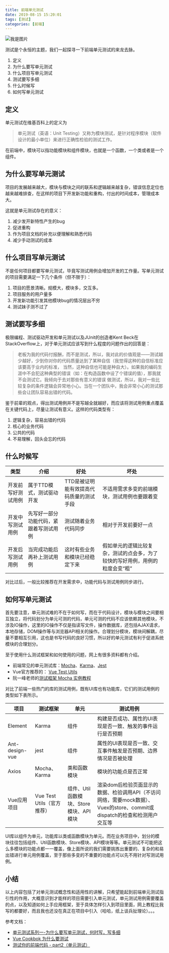 ```yaml
---
title: 前端单元测试
date: 2019-08-15 15:20:01
tags: [测试]
categories: [前端]
---
```


![我是图片](https://cdn.pixabay.com/photo/2014/05/02/21/50/home-office-336378__340.jpg)

<!-- more -->

测试是个永恒的主题，我们一起探寻一下前端单元测试的来龙去脉。
1. 定义
2. 为什么要写单元测试
3. 什么项目写单元测试
4. 测试要写多细
5. 什么时候写
6. 如何写单元测试

## 定义
单元测试在维基百科上的定义为
> 单元测试（英语：Unit Testing）又称为模块测试，是针对程序模块（软件设计的最小单位）来进行正确性检验的测试工作。

在前端中，模块可以指功能模块和组件模块，也就是一个函数，一个类或者是一个组件。

## 为什么要写单元测试
项目的发展越来越大，模块与模块之间的联系和逻辑越来越复杂，错误信息定位也越来越难排查，在这样的项目下开发新功能和重构，付出的时间成本，管理成本大。

这就是单元测试存在的意义：
1. 减少发开新特性产生的bug
2. 促进重构
3. 作为项目文档的补充以便理解和熟悉代码
4. 减少手动测试的成本

## 什么项目写单元测试
不是任何项目都要写单元测试，毕竟写测试用例会增加开发的工作量。写单元测试的项目需要满足一下几个条件（但不限于）：
1. 项目的愿景清晰。规模大，模块多，交互多。
2. 项目服务的用户量多
3. 开发新功能引发其他模块bug的情况层出不穷
4. 测试妹子测不过了

## 测试要写多细
极限编程、测试驱动开发和单元测试以及JUnit的创造者Kent Beck在StackOverflow上，对于单元测试应该写到什么程度的问题作出的回答是：
> 老板为我的代码付报酬，而不是测试，所以，我对此的价值观是——测试越少越好，少到你对你的代码质量达到了某种自信（我觉得这种的自信标准应该要高于业内的标准，
当然，这种自信也可能是种自大）。如果我的编码生涯中不会犯这种典型的错误（如：在构造函数中设了个错误的值），那我就不会测试它。我倾向于去对那些有意义的错误
做测试，所以，我对一些比较复杂的条件逻辑会异常地小心。当在一个团队中，我会非常小心的测试那些会让团队容易出错的代码。

鉴于前辈的观点，得出测试用例并不是写越全就越好，而应该将测试用例重点覆盖在关键代码上，尽量让测试有意义。这样的代码类型有：
1. 逻辑复杂，容易出错的代码
2. 核心的业务代码
3. 公共的代码
4. 不易理解，回头会忘的代码

## 什么时候写

类型 | 介绍 | 好处 | 坏处
---|---|---|--- 
开发前写好测试用例 | 属于TTD模式，测试驱动开发 | TTD是被证明能有效提高代码质量的测试手段 | 不适用需求多变的前端模块，测试用例也要跟着变
开发中写测试用例 | 先写好一部分功能代码，紧跟着写测试用例 | 测试随着业务代码同步 | 相对于开发前要好一点
开发后写测试用例 | 当完成功能后再补上测试用例 | 这时有些业务和模块已经稳定下来 | 假如单元的逻辑比较复杂，测试的点会多，为了较快的写好用例，用例的粒度会变“粗”

对比过后，一般比较推荐在开发需求中，功能代码与测试用例同步进行。

## 如何写单元测试
首先要注意，单元测试难的不在于如何写，而在于代码设计，模块与模块之间要相互独立，将代码划分为单元可测的代码，单元可测的代码不应该依赖其他模块，不涉及IO操作，这里的IO操作不仅是指读写文件，操作数据库，还包括AJAX请求，本地存储，DOM操作等与浏览器API相关的操作。合理划分模块，模块间解耦，尽量不要相互引用，这也是书写代码的良好习惯，所以好的单元测试有利于促进系统模块的合理划分。

至于使用什么测试框架和如何使用的问题，网上有很多资料都有介绍。
- 前端常见的单元测试库：[Mocha](https://mochajs.org/)、[Karma](https://karma-runner.github.io/latest/index.html)、[Jest](https://jestjs.io/zh-Hans/)
- Vue官方推荐的： [Vue Test Utils](https://vue-test-utils.vuejs.org/zh/guides/#%E8%B5%B7%E6%AD%A5)
- 阮一峰老师的[测试框架 Mocha 实例教程](http://www.ruanyifeng.com/blog/2015/12/a-mocha-tutorial-of-examples.html)

对比了前端一些热门的库的测试用例，既有UI库也有功能库，它们的测试用例的类型如下表所示。

项目 | 测试框架 | 单元 |  测试用例
---|---|---|---
Element | Karma | 组件 | 构建是否成功、属性的UI表现是否一致、触发的事件运行是否预期
Ant-design-vue | jest | 组件 | 属性的UI表现是否一致、交互事件触发是否预期、边界情况是否被处理
Axios | Mocha、Karma | 类和函数模块 | 模块的功能点是否正常
Vue应用项目 | Vue Test Utils（官方推荐） | 组件、Util函数模块、Store模块、API模块 | 渲染dom后检验页面显示的数据、检验调用API（不访问网络，需要mock数据）、Vuex的store、commit或dispatch的检查和检测用户交互等

UI库以组件为单元，功能库以类或函数模块为单元。而在业务项目中，划分的模块往往包括组件、Util函数模块、Store模块、API模块等等。单元测试不可能把这么多模块的功能点都一一覆盖，像上面所说的我们需要挑拣出重要的、复杂的和易出错进行单元用例覆盖，至于那些多变的不重要的功能点可以先不用针对写测试用例。

## 小结
以上内容包括了对单元测试概念性和适用性的讲解，只希望能起到前端单元测试指引性的作用，大概意识到才能样的项目需要引入单元测试，单元测试用例需要覆盖的点，以及知道如何上手应用框架，至于具体怎样引入到项目里面，网上教程比我写的都要好，而且我也还没在真正在项目中引入（哈哈，纸上谈兵扯理论）。。。


参考文档：
- [单元测试系列一-为什么要写单元测试，何时写，写多细](https://blog.csdn.net/flysqrlboy/article/details/79301241)
- [Vue Cookbok 为什么要测试](https://cn.vuejs.org/v2/cookbook/unit-testing-vue-components.html#%E4%B8%BA%E4%BB%80%E4%B9%88%E8%A6%81%E6%B5%8B%E8%AF%95%EF%BC%9F)
- [测试你的前端代码 - part2（单元测试）](https://juejin.im/post/58d514102f301e007e74fee5)